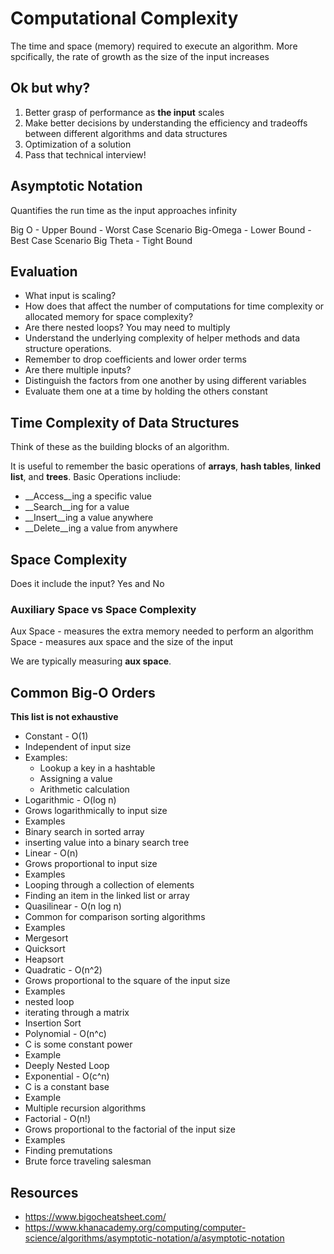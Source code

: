 # Computational Complexity
 
 The time and space (memory) required to execute an algorithm. More spcifically, the rate of growth as the size of the input increases
 
## Ok but why?
 
1. Better grasp of performance as __the input__ scales
2. Make better decisions by understanding the efficiency and tradeoffs between different algorithms and data structures
3. Optimization of a solution
4. Pass that technical interview!
 
## Asymptotic Notation
 
 Quantifies the run time as the input approaches infinity
 
 Big O - Upper Bound - Worst Case Scenario
 Big-Omega - Lower Bound - Best Case Scenario
 Big Theta - Tight Bound
 
## Evaluation
 - What input is scaling?
 - How does that affect the number of computations for time complexity or allocated memory for space complexity?
 - Are there nested loops? You may need to multiply
 - Understand the underlying complexity of helper methods and data structure operations.
 - Remember to drop coefficients and lower order terms
 - Are there multiple inputs?
  - Distinguish the factors from one another by using different variables
  - Evaluate them one at a time by holding the others constant 
 
## Time Complexity of Data Structures

Think of these as the building blocks of an algorithm.

It is useful to remember the basic operations of __arrays__, __hash tables__, __linked list__, and __trees__. Basic Operations incliude:
 
 - __Access__ing a specific value
 - __Search__ing for a value
 - __Insert__ing a value anywhere
 - __Delete__ing a value from anywhere
 
 
## Space Complexity
 
 Does it include the input? Yes and No
 
### Auxiliary Space vs Space Complexity
 
 Aux Space - measures the extra memory needed to perform an algorithm
 Space - measures aux space and the size of the input
 
 We are typically measuring **aux space**.
 
## Common Big-O Orders

**This list is not exhaustive**

- Constant - O(1)
 - Independent of input size
 - Examples:
   - Lookup a key in a hashtable
   - Assigning a value
   - Arithmetic calculation
- Logarithmic - O(log n)
 - Grows logarithmically to input size
 - Examples
  - Binary search in sorted array
  - inserting value into a binary search tree
- Linear - O(n)
 - Grows proportional to input size
 - Examples
  - Looping through a collection of elements
  - Finding an item in the linked list or array
- Quasilinear - O(n log n) 
 - Common for comparison sorting algorithms
 - Examples
  - Mergesort
  - Quicksort
  - Heapsort
- Quadratic - O(n^2)
 - Grows proportional to the square of the input size
 - Examples
  - nested loop
  - iterating through a matrix
  - Insertion Sort
- Polynomial - O(n^c)
 - C is some constant power
 - Example
  - Deeply Nested Loop
- Exponential - O(c^n)
 - C is a constant base
 - Example
  - Multiple recursion algorithms
- Factorial - O(n!)
 - Grows proportional to the factorial of the input size
 - Examples
  - Finding premutations
  - Brute force traveling salesman
  
## Resources

- https://www.bigocheatsheet.com/
- https://www.khanacademy.org/computing/computer-science/algorithms/asymptotic-notation/a/asymptotic-notation